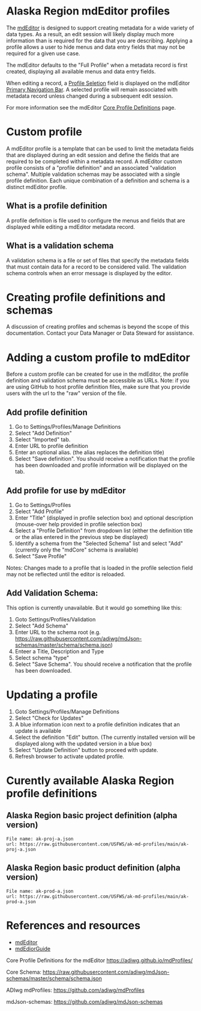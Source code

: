 # Alaska Region mdEditor profiles

The [mdEditor](mdEditor) is designed to support creating metadata for a wide variety of data types. As a result, an edit session will likely display much more information than is required for the data that you are describing. Applying a profile allows a user to hide menus and data entry fields that may not be required for a given use case.

The mdEditor defaults to the "Full Profile" when a metadata record is first created, displaying all available menus and data entry fields.

When editing a record, a [Profile Seletion](https://guide.mdeditor.org/tutorial/editor-window-parts/primary-navigation.html#profile) field is displayed on the mdEditor [Primary Navigation Bar](https://guide.mdeditor.org/tutorial/editor-window-parts/primary-navigation.html). A selected profile will remain associated with metadata record unless changed during a subsequent edit session.

For more information see the mdEditor [Core Profile Definitions](https://adiwg.github.io/mdProfiles/) page.

# Custom profile
A mdEditor profile is a template that can be used to limit the metadata fields that are displayed during an edit session and define the fields that are required to be completed within a metadata record. A mdEditor custom profile consists of a "profile definition" and an associated "validation schema". Multiple validation schemas may be associated with a single profile definition. Each unique combination of a definition and schema is a distinct mdEditor profile.

## What is a profile definition
A profile definition is file used to configure the menus and fields that are displayed while editing a mdEditor metadata record.

## What is a validation schema
A validation schema is a file or set of files that specify the metadata fields that must contain data for a record to be considered valid. The validation schema controls when an error message is displayed by the editor.

# Creating profile definitions and schemas
A discussion of creating profiles and schemas is beyond the scope of this documentation. Contact your Data Manager or Data Steward for assistance.

# Adding a custom profile to mdEditor
Before a custom profile can be created for use in the mdEditor, the profile definition and validation schema must be accessible as URLs.
Note: if you are using GitHub to host profile definition files, make sure that you provide users with the url to the "raw" version of the file.

## Add profile definition
  1. Go to Settings/Profiles/Manage Definitions
  2. Select "Add Definition"
  3. Select "Imported" tab.
  4. Enter URL to profile definition
  5. Enter an optional alias. (the alias replaces the definition title)
  6. Select "Save definition". You should receive a notification that the profile has been downloaded and profile information will be displayed on the tab.

## Add profile for use by mdEditor
  1. Go to Settings/Profiles
  2. Select "Add Profile"
  3. Enter "Title" (displayed in profile selection box) and optional description (mouse-over help provided in profile selection box)
  4. Select a "Profile Definition" from dropdown list (either the definition title or the alias entered in the previous step be displayed)
  5. Identify a schema from the "Selected Schema" list and select "Add" (currently only the "mdCore" schema is available)
  6. Select "Save Profile"

Notes:
Changes made to a profile that is loaded in the profile selection field may not be reflected until the editor is reloaded.

## Add Validation Schema:
This option is currently unavailable. But it would go something like this:

  1. Goto Settings/Profiles/Validation
  1. Select "Add Schema"
  1. Enter URL to the schema root (e.g. https://raw.githubusercontent.com/adiwg/mdJson-schemas/master/schema/schema.json)
  1. Enteer a Title, Description and Type
  1. Select schema "type"
  1. Select "Save Schema". You should receive a notification that the profile has been downloaded.

# Updating a profile
  1. Goto Settings/Profiles/Manage Definitions
  2. Select "Check for Updates"
  3. A blue information icon next to a profile definition indicates that an update is available
  4. Select the definition "Edit" button. (The currently installed version will be displayed along with the updated version in a blue box)
  5. Select "Update Definition" button to proceed with update.
  6. Refresh browser to activate updated profile.

# Curently available Alaska Region profile definitions

## Alaska Region basic project definition (alpha version)
    File name: ak-proj-a.json
    url: https://raw.githubusercontent.com/USFWS/ak-md-profiles/main/ak-proj-a.json

## Alaska Region basic product definition (alpha version)
    File name: ak-prod-a.json
    url: https://raw.githubusercontent.com/USFWS/ak-md-profiles/main/ak-prod-a.json


# References and resources
  - [mdEditor](https://www.mdeditor.org/)
  - [mdEdiorGuide](https://guide.mdeditor.org/)

Core Profile Definitions for the mdEditor
https://adiwg.github.io/mdProfiles/

Core Schema:
https://raw.githubusercontent.com/adiwg/mdJson-schemas/master/schema/schema.json

ADIwg mdProfiles:
https://github.com/adiwg/mdProfiles

mdJson-schemas:
https://github.com/adiwg/mdJson-schemas
